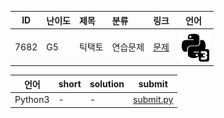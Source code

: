 | ID | 난이도 | 제목 | 분류 | 링크 | 언어 |
| -- | ---- | :-- | :-- | --- | --- |
| 7682 | G5 | 틱택토 | 연습문제 | [문제](https://www.acmicpc.net/problem/7682) | [![python3](/assets/python3.svg)](/solutions/%5BG5%5D7682%20틱택토/submit.py)  |

| 언어 | short | solution | submit |
| --- | ----- | -------- | ------ |
| Python3 | - | - | [submit.py](submit.py) |
